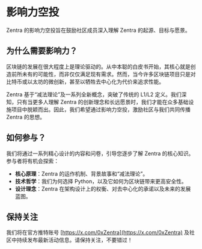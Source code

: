 # 影响力空投

Zentra 的影响力空投旨在鼓励社区成员深入理解 Zentra 的起源、目标与愿景。

## 为什么需要影响力？

区块链的发展在很大程度上是理论驱动的。从中本聪的白皮书开始，其核心就是创造前所未有的可能性，而非仅仅满足现有需求。然而，当今许多区块链项目只是对比特币或以太坊的微创新，甚至以牺牲去中心化为代价来追求性能。

Zentra 基于“减法理论”及一系列全新概念，突破了传统的 L1/L2 定义。我们深知，只有当更多人理解 Zentra 的创新理念和长远愿景时，我们才能在众多基础设施项目中脱颖而出。因此，我们希望通过影响力空投，激励社区与我们共同传播 Zentra 的思想。

## 如何参与？

我们将通过一系列精心设计的内容和问卷，引导您逐步了解 Zentra 的核心知识。参与者将有机会探索：

*   **核心原理**：Zentra 的运作机制、背景故事和“减法理论”。
*   **技术哲学**：我们为何选择 Python，以及它如何为区块链带来更高安全性。
*   **设计理念**：Zentra 在架构设计上的权衡、对去中心化的承诺以及未来的发展蓝图。

## 保持关注

我们将在官方推特账号 [https://x.com/0xZentra](https://x.com/0xZentra) 及社区中持续发布最新活动信息。请保持关注，不要错过！

